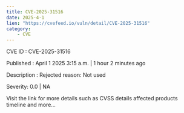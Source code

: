 ```yaml
---
title: CVE-2025-31516
date: 2025-4-1
lien: "https://cvefeed.io/vuln/detail/CVE-2025-31516"
category:
    - CVE
---
```


CVE ID : CVE-2025-31516
 
Published :  April 1
2025
3:15 a.m. | 1 hour
2 minutes ago
 
Description : Rejected reason: Not used
 
Severity: 0.0 | NA
 
Visit the link for more details
such as CVSS details
affected products
timeline
and more...
